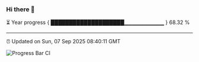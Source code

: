 ### Hi there 👋

⏳ Year progress { ████████████████████▁▁▁▁▁▁▁▁▁▁ } 68.32 %

---

⏰ Updated on Sun, 07 Sep 2025 08:40:11 GMT

![Progress Bar CI](https://github.com/IshwaranRudhara/GIT-ACTION/workflows/Progress%20Bar%20CI/badge.svg)
